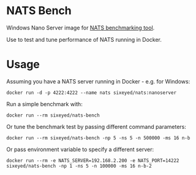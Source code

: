 # NATS Bench

Windows Nano Server image for [NATS benchmarking tool](http://nats.io/documentation/tutorials/nats-benchmarking/). 

Use to test and tune performance of NATS running in Docker.

# Usage

Assuming you have a NATS server running in Docker - e.g. for Windows:

```
docker run -d -p 4222:4222 --name nats sixeyed/nats:nanoserver
```

Run a simple benchmark with:

```
docker run --rm sixeyed/nats-bench
```

Or tune the benchmark test by passing different command parameters:

```
docker run --rm sixeyed/nats-bench -np 5 -ns 5 -n 500000 -ms 16 n-b
```

Or pass environment variable to specify a different server:

```
docker run --rm -e NATS_SERVER=192.168.2.200 -e NATS_PORT=14222 sixeyed/nats-bench -np 1 -ns 5 -n 100000 -ms 16 n-b-2
```